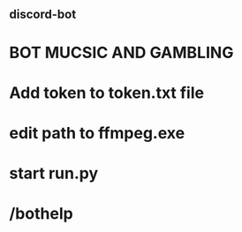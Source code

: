 ## discord-bot
# BOT MUCSIC AND GAMBLING
# Add token to token.txt file
# edit path to ffmpeg.exe
# start run.py
# /bothelp
